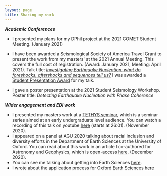 ```yaml
---
layout: page
title: Sharing my work 
---
```


***Academic Conferences***

* I presented my plans for my DPhil project at the 2021 COMET Student Meeting. (January 2021)

* I have been awarded a Seismological Society of America Travel Grant to present the work from my masters' at the 2021 Annual Meeting. This covers the full cost of registration. (Award: January 2021, Meeting: April 2021). Talk title: [_Investigating Earthquake Nucleation: what do foreshocks, aftershocks and sequences tell us?_](https://www.youtube.com/watch?v=eLF_2_-zKck) I was awarded a [Student Presentation Award](https://www.seismosoc.org/awards/student-awards/) for my talk. 

* I gave a poster presentation at the 2021 Student Seismology Workshop. Poster title: _Detecting Earthquake Nucleation with Phase Coherence_

***Wider engagement and EDI work***
* I presented my masters work at a [TETHYS seminar](https://www.tethys-talks.com), which is a seminar series aimed at an early undergraduate level audience. You can watch a recording of this talk on youtube [here](https://youtu.be/kzC1ehpVHM4?t=1561) (starts at 26:01). (November 2020). 
* I appeared on a panel at AGU 2020 talking about racial inclusion and diversity efforts in the Department of Earth Sciences at the University of Oxford. You can read about this work in an article I co-authored for Astronomy and Geophysics, which is open-access [here](https://academic.oup.com/astrogeo/article/61/5/5.40/5906544). (December 2020).
* You can see me talking about getting into Earth Sciences [here](https://youtu.be/0d5puC8o-H0). 
* I wrote about the application process for Oxford Earth Sciences [here](https://carambalache.wordpress.com/2016/09/18/applying-to-oxford-earth-sciences/)


